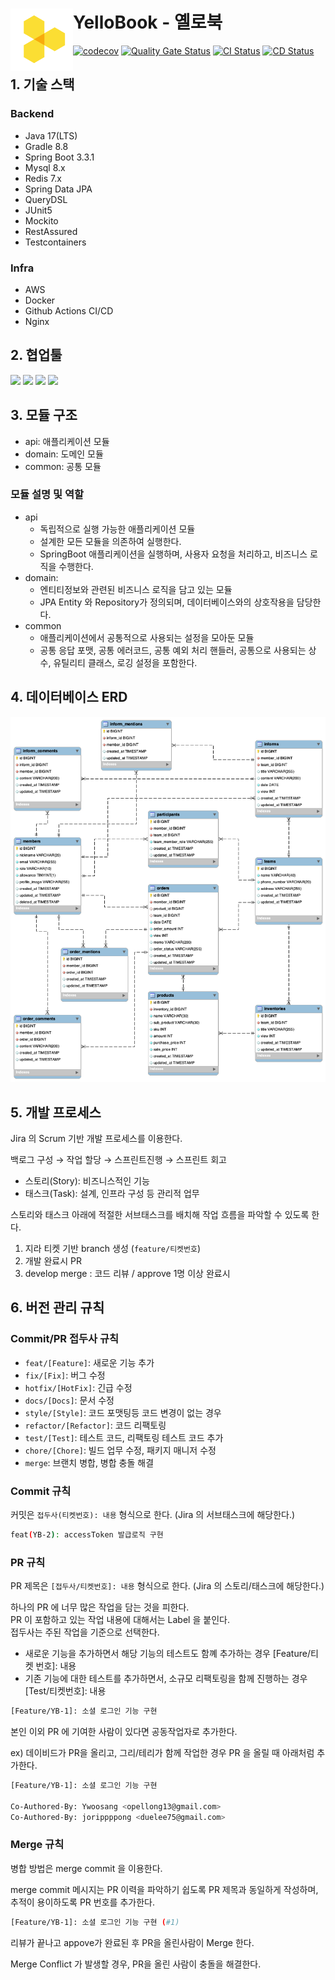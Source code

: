 # YelloBook - 옐로북 <a href="https://yellobook.site"><img src="./docs/images/logo.png" align="left" width="100"></a>

[![codecov](https://codecov.io/gh/Yellobook/yellobook-backend/branch/develop/graph/badge.svg?token=ZDMLLQDDTN)](https://codecov.io/gh/Yellobook/yellobook-backend)
[![Quality Gate Status](https://sonarcloud.io/api/project_badges/measure?project=Yellobook_yellobook-backend&metric=alert_status)](https://sonarcloud.io/summary/new_code?id=Yellobook_yellobook-backend)
[![CI Status](https://github.com/Yellobook/yellobook-backend/actions/workflows/ci.yml/badge.svg)](https://github.com/Yellobook/yellobook-backend/actions)
[![CD Status](https://github.com/Yellobook/yellobook-backend/actions/workflows/cd.yml/badge.svg)](https://github.com/Yellobook/yellobook-backend/actions)

## 1. 기술 스택

### Backend

- Java 17(LTS)
- Gradle 8.8
- Spring Boot 3.3.1
- Mysql 8.x
- Redis 7.x
- Spring Data JPA
- QueryDSL
- JUnit5
- Mockito
- RestAssured
- Testcontainers

### Infra

- AWS
- Docker
- Github Actions CI/CD
- Nginx

## 2. 협업툴

<img src="https://img.shields.io/badge/Slack-4A154B?style=for-the-badge&logo=slack&logoColor=white">
<img src="https://img.shields.io/badge/Jira-0052CC?style=for-the-badge&logo=jira&logoColor=white">
<img src="https://img.shields.io/badge/Notion-000000?style=for-the-badge&logo=notion&logoColor=white">
<img src="https://img.shields.io/badge/Figma-F24E1E?style=for-the-badge&logo=figma&logoColor=white">

## 3. 모듈 구조

- api: 애플리케이션 모듈
- domain: 도메인 모듈
- common: 공통 모듈

### 모듈 설명 및 역할

- api
    - 독립적으로 실행 가능한 애플리케이션 모듈
    - 설계한 모든 모듈을 의존하여 실행한다.
    - SpringBoot 애플리케이션을 실행하며, 사용자 요청을 처리하고, 비즈니스 로직을 수행한다.
- domain:
    - 엔티티정보와 관련된 비즈니스 로직을 담고 있는 모듈
    - JPA Entity 와 Repository가 정의되며, 데이터베이스와의 상호작용을 담당한다.
- common
    - 애플리케이션에서 공통적으로 사용되는 설정을 모아둔 모듈
    - 공통 응답 포맷, 공통 에러코드, 공통 예외 처리 핸들러, 공통으로 사용되는 상수, 유틸리티 클래스, 로깅 설정을 포함한다.

## 4. 데이터베이스 ERD

![](docs/images/erd.png)

## 5. 개발 프로세스

Jira 의 Scrum 기반 개발 프로세스를 이용한다.

백로그 구성 → 작업 할당 → 스프린트진행 → 스프린트 회고

- 스토리(Story): 비즈니스적인 기능
- 태스크(Task):  설계, 인프라 구성 등 관리적 업무

스토리와 태스크 아래에 적절한 서브태스크를 배치해 작업 흐름을 파악할 수 있도록 한다.

1. 지라 티켓 기반 branch 생성 (`feature/티켓번호`)
2. 개발 완료시 PR
3. develop merge : 코드 리뷰 / approve 1명 이상 완료시

## 6. 버전 관리 규칙

### Commit/PR 접두사 규칙

- `feat/[Feature]`: 새로운 기능 추가
- `fix/[Fix]`: 버그 수정
- `hotfix/[HotFix]`: 긴급 수정
- `docs/[Docs]`: 문서 수정
- `style/[Style]`: 코드 포맷팅등 코드 변경이 없는 경우
- `refactor/[Refactor]`: 코드 리팩토링
- `test/[Test]`: 테스트 코드, 리팩토링 테스트 코드 추가
- `chore/[Chore]`: 빌드 업무 수정, 패키지 매니저 수정
- `merge`: 브랜치 병합, 병합 충돌 해결

### Commit 규칙

커밋은 `접두사(티켓번호): 내용` 형식으로 한다. (Jira 의 서브태스크에 해당한다.)

```bash
feat(YB-2): accessToken 발급로직 구현
```

### PR 규칙

PR 제목은 `[접두사/티켓번호]: 내용`  형식으로 한다. (Jira 의 스토리/태스크에 해당한다.)

하나의 PR 에 너무 많은 작업을 담는 것을 피한다.  
PR 이 포함하고 있는 작업 내용에 대해서는 Label 을 붙인다.  
접두사는 주된 작업을 기준으로 선택한다.

- 새로운 기능을 추가하면서 해당 기능의 테스트도 함꼐 추가하는 경우 [Feature/티켓 번호]: 내용
- 기존 기능에 대한 테스트를 추가하면서, 소규모 리팩토링을 함께 진행하는 경우 [Test/티켓번호]: 내용

```bash
[Feature/YB-1]: 소셜 로그인 기능 구현
```

본인 이외 PR 에 기여한 사람이 있다면 공동작업자로 추가한다.

ex) 데이비드가 PR을 올리고, 그리/테리가 함께 작업한 경우 PR 을 올릴 때 아래처럼 추가한다.

```bash
[Feature/YB-1]: 소셜 로그인 기능 구현

Co-Authored-By: Ywoosang <opellong13@gmail.com>
Co-Authored-By: jorippppong <duelee75@gmail.com>
```

### Merge 규칙

병합 방법은 merge commit 을 이용한다.

merge commit 메시지는 PR 이력을 파악하기 쉽도록 PR 제목과 동일하게 작성하며, 추적이 용이하도록 PR 번호를 추가한다.

```bash
[Feature/YB-1]: 소셜 로그인 기능 구현 (#1)
```

리뷰가 끝나고 appove가 완료된 후 PR을 올린사람이 Merge 한다.

Merge Conflict 가 발생할 경우, PR을 올린 사람이 충돌을 해결한다.

 

